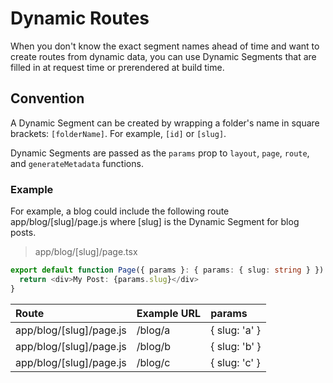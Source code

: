 # Dynamic Routes
When you don't know the exact segment names ahead of time and want to create routes from dynamic data, you can use Dynamic Segments that are filled in at request time or prerendered at build time.

## Convention
A Dynamic Segment can be created by wrapping a folder's name in square brackets: `[folderName]`. For example, `[id]` or `[slug]`.

Dynamic Segments are passed as the `params` prop to `layout`, `page`, `route`, and `generateMetadata` functions.

### Example
For example, a blog could include the following route app/blog/[slug]/page.js where [slug] is the Dynamic Segment for blog posts.

> app/blog/[slug]/page.tsx
```typescript
export default function Page({ params }: { params: { slug: string } }) {
  return <div>My Post: {params.slug}</div>
}
```

Route            	    | Example URL | params
| :-------------------- | :---------- | :----------- |
app/blog/[slug]/page.js	| /blog/a     |	{ slug: 'a' }
app/blog/[slug]/page.js	| /blog/b     |	{ slug: 'b' }
app/blog/[slug]/page.js	| /blog/c     |	{ slug: 'c' }
